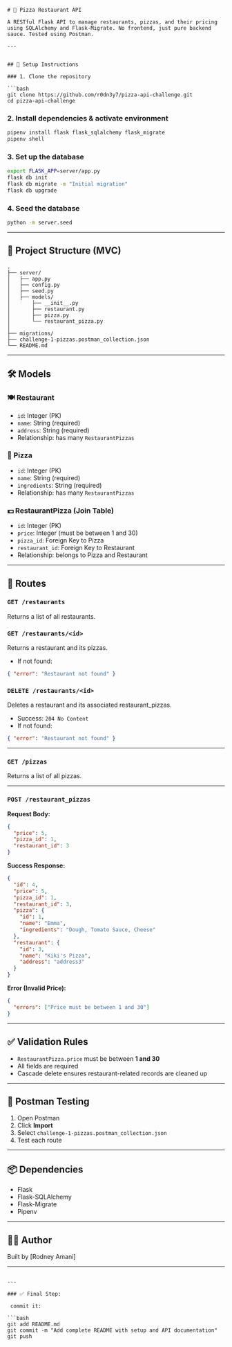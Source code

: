 

````
# 🍕 Pizza Restaurant API

A RESTful Flask API to manage restaurants, pizzas, and their pricing using SQLAlchemy and Flask-Migrate. No frontend, just pure backend sauce. Tested using Postman.

---


## 🚀 Setup Instructions

### 1. Clone the repository

```bash
git clone https://github.com/r0dn3y7/pizza-api-challenge.git
cd pizza-api-challenge
````

### 2. Install dependencies & activate environment

```bash
pipenv install flask flask_sqlalchemy flask_migrate
pipenv shell
```

### 3. Set up the database

```bash
export FLASK_APP=server/app.py
flask db init
flask db migrate -m "Initial migration"
flask db upgrade
```

### 4. Seed the database

```bash
python -m server.seed
```

---

## 🧱 Project Structure (MVC)

```
.
├── server/
│   ├── app.py                  
│   ├── config.py               
│   ├── seed.py                 
│   ├── models/
│       ├── __init__.py
│       ├── restaurant.py
│       ├── pizza.py
│       └── restaurant_pizza.py
│   
├── migrations/
├── challenge-1-pizzas.postman_collection.json
└── README.md
```

---

## 🛠 Models

### 🍽️ Restaurant

* `id`: Integer (PK)
* `name`: String (required)
* `address`: String (required)
* Relationship: has many `RestaurantPizzas`

### 🍕 Pizza

* `id`: Integer (PK)
* `name`: String (required)
* `ingredients`: String (required)
* Relationship: has many `RestaurantPizzas`

### 💵 RestaurantPizza (Join Table)

* `id`: Integer (PK)
* `price`: Integer (must be between 1 and 30)
* `pizza_id`: Foreign Key to Pizza
* `restaurant_id`: Foreign Key to Restaurant
* Relationship: belongs to Pizza and Restaurant

---

## 🔌 Routes

### `GET /restaurants`

Returns a list of all restaurants.

### `GET /restaurants/<id>`

Returns a restaurant and its pizzas.

* If not found:

```json
{ "error": "Restaurant not found" }
```

### `DELETE /restaurants/<id>`

Deletes a restaurant and its associated restaurant\_pizzas.

* Success: `204 No Content`
* If not found:

```json
{ "error": "Restaurant not found" }
```

---

### `GET /pizzas`

Returns a list of all pizzas.

---

### `POST /restaurant_pizzas`

**Request Body:**

```json
{
  "price": 5,
  "pizza_id": 1,
  "restaurant_id": 3
}
```

**Success Response:**

```json
{
  "id": 4,
  "price": 5,
  "pizza_id": 1,
  "restaurant_id": 3,
  "pizza": {
    "id": 1,
    "name": "Emma",
    "ingredients": "Dough, Tomato Sauce, Cheese"
  },
  "restaurant": {
    "id": 3,
    "name": "Kiki's Pizza",
    "address": "address3"
  }
}
```

**Error (Invalid Price):**

```json
{
  "errors": ["Price must be between 1 and 30"]
}
```

---

## ✅ Validation Rules

* `RestaurantPizza.price` must be between **1 and 30**
* All fields are required
* Cascade delete ensures restaurant-related records are cleaned up

---

## 🧪 Postman Testing

1. Open Postman
2. Click **Import**
3. Select `challenge-1-pizzas.postman_collection.json`
4. Test each route

---

## 📦 Dependencies

* Flask
* Flask-SQLAlchemy
* Flask-Migrate
* Pipenv

---

## 👨‍🍳 Author

Built by [Rodney Amani]

---

````

---

### ✅ Final Step:

 commit it:

```bash
git add README.md
git commit -m "Add complete README with setup and API documentation"
git push
````

